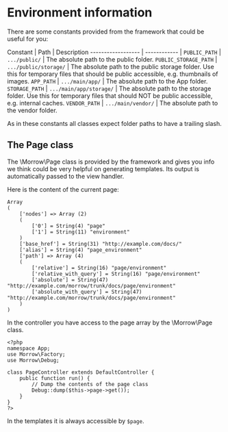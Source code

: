 Environment information
=======================

There are some constants provided from the framework that could be useful for you:


Constant               | Path                    | Description
------------------     | ------------            |
`PUBLIC_PATH`          | `.../public/`           | The absolute path to the public folder.
`PUBLIC_STORAGE_PATH`  | `.../public/storage/`   | The absolute path to the public storage folder. Use this for temporary files that should be public accessible, e.g. thumbnails of images.
`APP_PATH`             | `.../main/app/`         | The absolute path to the App folder.
`STORAGE_PATH`         | `.../main/app/storage/` | The absolute path to the storage folder. Use this for temporary files that should NOT be public accessible, e.g. internal caches.
`VENDOR_PATH`          | `.../main/vendor/`      | The absolute path to the vendor folder.

As in these constants all classes expect folder paths to have a trailing slash.

The Page class
--------------

The \Morrow\Page class is provided by the framework and gives you info we think could be very helpful on generating templates.
Its output is automatically passed to the view handler.

Here is the content of the current page:

~~~
Array
(
    ['nodes'] => Array (2)
    (
        ['0'] = String(4) "page"
        ['1'] = String(11) "environment"
    )
    ['base_href'] = String(31) "http://example.com/docs/"
    ['alias'] = String(4) "page_environment"
    ['path'] => Array (4)
    (
        ['relative'] = String(16) "page/environment"
        ['relative_with_query'] = String(16) "page/environment"
        ['absolute'] = String(47) "http://example.com/morrow/trunk/docs/page/environment"
        ['absolute_with_query'] = String(47) "http://example.com/morrow/trunk/docs/page/environment"
    )
)
~~~

In the controller you have access to the page array by the \Morrow\Page class.

~~~{.php} 
<?php
namespace App;
use Morrow\Factory;
use Morrow\Debug;

class PageController extends DefaultController {
    public function run() {
        // Dump the contents of the page class
        Debug::dump($this->page->get());
    }
}
?>
~~~

In the templates it is always accessible by `$page`.